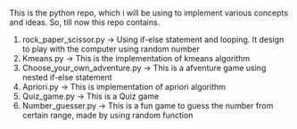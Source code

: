 This is the python repo, which i will be using to implement various concepts and ideas.
So, till now this repo contains.
1. rock_paper_scissor.py -> Using if-else statement and looping. It design to play with the computer using random number
2. Kmeans.py -> This is the implementation of kmeans algorithm
3. Choose_your_own_adventure.py -> This is a afventure game using nested if-else statement
4. Apriori.py -> This is implementation of apriori algorithm
5. Quiz_game.py -> This is a Quiz game
6. Number_guesser.py -> This is a fun game to guess the number from certain range, made by using random function
